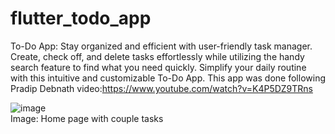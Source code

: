 # flutter_todo_app

To-Do App: Stay organized and efficient with user-friendly task manager. Create, check off, and delete tasks effortlessly while utilizing the handy search feature to find what you need quickly. Simplify your daily routine with this intuitive and customizable To-Do App.
This app was done following Pradip Debnath video:https://www.youtube.com/watch?v=K4P5DZ9TRns


![image](https://github.com/Viiuska/flutter_todo_app/assets/87257685/e641e7b9-fb87-4c9f-a14d-859b68ac6c90)  
Image: Home page with couple tasks
